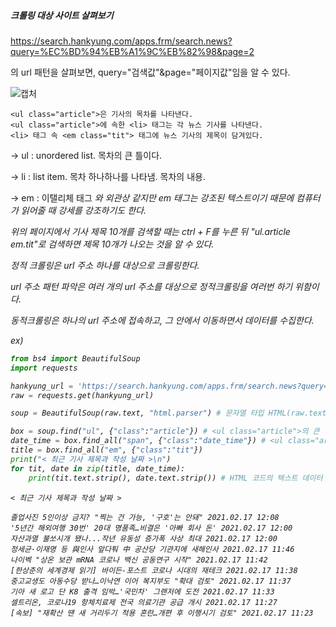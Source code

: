 ##### 크롤링 대상 사이트 살펴보기



https://search.hankyung.com/apps.frm/search.news?query=%EC%BD%94%EB%A1%9C%EB%82%98&page=2

의 url 패턴을 살펴보면, query="검색값"&page="페이지값"임을 알 수 있다. 

![캡처](https://user-images.githubusercontent.com/50413112/108148822-f3e3a880-7114-11eb-91cd-c8d1ab2ba13e.PNG)

```
<ul class="article">은 기사의 목차를 나타낸다.
<ul class="article">에 속한 <li> 태그는 각 뉴스 기사를 나타낸다.
<li> 태그 속 <em class="tit"> 태그에 뉴스 기사의 제목이 담겨있다.

```

-> ul : unordered list. 목차의 큰 틀이다.

-> li : list item. 목차 하나하나를 나타냄. 목차의 내용.

-> em : 이탤리체 태그 <i>와 외관상 같지만 em 태그는 강조된 텍스트이기 때문에 컴퓨터가 읽어줄 때 강세를 강조하기도 한다.

위의 페이지에서 기사 제목 10개를 검색할 때는 ctrl + F를 누른 뒤 "ul.article em.tit"로 검색하면 제목 10개가 나오는 것을 알 수 있다.



정적 크롤링은 url 주소 하나를 대상으로 크롤링한다.

url 주소 패턴 파악은 여러 개의 url 주소를 대상으로 정적크롤링을 여러번 하기 위함이다.

동적크롤링은 하나의 url 주소에 접속하고, 그 안에서 이동하면서 데이터를 수집한다.



ex)

```python
from bs4 import BeautifulSoup
import requests

hankyung_url = 'https://search.hankyung.com/apps.frm/search.news?query=%EC%BD%94%EB%A1%9C%EB%82%98&mediaid_clust=HKPAPER,HKCOM&page=1'
raw = requests.get(hankyung_url)

soup = BeautifulSoup(raw.text, "html.parser") # 문자열 타입 HTML(raw.text)를 HTML 코드로 변환

box = soup.find("ul", {"class":"article"}) # <ul class="article">의 큰 영역 지정
date_time = box.find_all("span", {"class":"date_time"}) # <ul class="article"> 안의 <span>에 해당하는 태그 HTML추출
title = box.find_all("em", {"class":"tit"})
print("< 최근 기사 제목과 작성 날짜 >\n")
for tit, date in zip(title, date_time):
    print(tit.text.strip(), date.text.strip()) # HTML 코드의 텍스트 데이터 출력
```

```
< 최근 기사 제목과 작성 날짜 >

졸업사진 5인이상 금지? "찍는 건 가능, '구호'는 안돼" 2021.02.17 12:08
'5년간 해외여행 30번' 20대 명품족…비결은 '아빠 회사 돈' 2021.02.17 12:00
자산과열 불쏘시개 됐나...작년 유동성 증가폭 사상 최대 2021.02.17 12:00
정세균·이재명 등 與인사 앞다퉈 中 공산당 기관지에 새해인사 2021.02.17 11:46
나이벡 "상온 보관 mRNA 코로나 백신 공동연구 시작" 2021.02.17 11:42
[한상춘의 세계경제 읽기] 바이든-포스트 코로나 시대의 재테크 2021.02.17 11:38
중고교생도 아동수당 받나…이낙연 이어 복지부도 "확대 검토" 2021.02.17 11:37
기아 새 로고 단 K8 출격 임박…'국민차' 그랜저에 도전 2021.02.17 11:33
셀트리온, 코로나19 항체치료제 전국 의료기관 공급 개시 2021.02.17 11:27
[속보] "재확산 땐 새 거리두기 적용 혼란…개편 후 이행시기 검토" 2021.02.17 11:23
```

